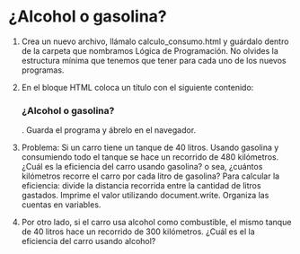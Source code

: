 # ¿Alcohol o gasolina?

1. Crea un nuevo archivo, llámalo calculo_consumo.html y guárdalo dentro de la carpeta que nombramos Lógica de Programación. No olvides la estructura mínima que tenemos que tener para cada uno de los nuevos programas.

2. En el bloque HTML coloca un título con el siguiente contenido: <h3>¿Alcohol o gasolina?</h3>. Guarda el programa y ábrelo en el navegador.

3. Problema: Si un carro tiene un tanque de 40 litros. Usando gasolina y consumiendo todo el tanque se hace un recorrido de 480 kilómetros. ¿Cuál es la eficiencia del carro usando gasolina? o sea, ¿cuántos kilómetros recorre el carro por cada litro de gasolina? Para calcular la eficiencia: divide la distancia recorrida entre la cantidad de litros gastados. Imprime el valor utilizando document.write. Organiza las cuentas en variables.

4. Por otro lado, si el carro usa alcohol como combustible, el mismo tanque de 40 litros hace un recorrido de 300 kilómetros. ¿Cuál es el la eficiencia del carro usando alcohol?